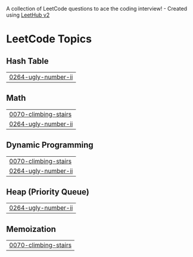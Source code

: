 A collection of LeetCode questions to ace the coding interview! - Created using [LeetHub v2](https://github.com/arunbhardwaj/LeetHub-2.0)
<!---LeetCode Topics Start-->
# LeetCode Topics
## Hash Table
|  |
| ------- |
| [0264-ugly-number-ii](https://github.com/Sambhav1501/Leetcode/tree/master/0264-ugly-number-ii) |
## Math
|  |
| ------- |
| [0070-climbing-stairs](https://github.com/Sambhav1501/Leetcode/tree/master/0070-climbing-stairs) |
| [0264-ugly-number-ii](https://github.com/Sambhav1501/Leetcode/tree/master/0264-ugly-number-ii) |
## Dynamic Programming
|  |
| ------- |
| [0070-climbing-stairs](https://github.com/Sambhav1501/Leetcode/tree/master/0070-climbing-stairs) |
| [0264-ugly-number-ii](https://github.com/Sambhav1501/Leetcode/tree/master/0264-ugly-number-ii) |
## Heap (Priority Queue)
|  |
| ------- |
| [0264-ugly-number-ii](https://github.com/Sambhav1501/Leetcode/tree/master/0264-ugly-number-ii) |
## Memoization
|  |
| ------- |
| [0070-climbing-stairs](https://github.com/Sambhav1501/Leetcode/tree/master/0070-climbing-stairs) |
<!---LeetCode Topics End-->